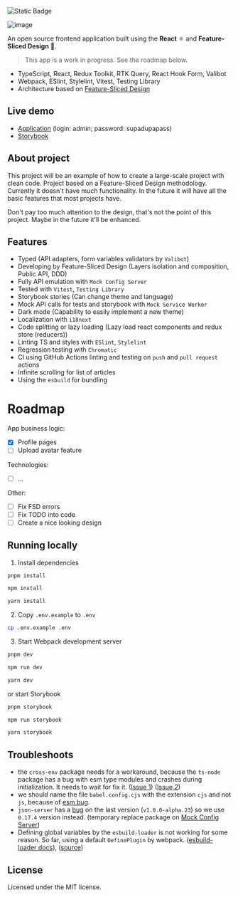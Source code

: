 ![Static Badge](https://img.shields.io/badge/designed%20by%20Feature--Sliced%20Design-3193FF?style=flat-square&link=https%3A%2F%2Ffeature-sliced.design%2F)

![image](https://github.com/stasguma/frontend-react-adv/assets/15160733/1cc9ac46-dd36-4f41-a382-b564acd0267e)

An open source frontend application built using the **React** ⚛️ and **Feature-Sliced Design** 🍰.

> This app is a work in progress. See the roadmap below.

- TypeScript, React, Redux Toolkit, RTK Query, React Hook Form, Valibot
- Webpack, ESlint, Stylelint, Vitest, Testing Library
- Architecture based on [Feature-Sliced Design](https://feature-sliced.design/)

## Live demo

- [Application](https://frontend-react-adv.onrender.com/) (login: admin; password: supadupapass)
- [Storybook](https://main--65c1748bed8d59893ba6a94f.chromatic.com/)

## About project

This project will be an example of how to create a large-scale project with clean code. Project based on a Feature-Sliced Design methodology. Currently it doesn't have much functionality. In the future it will have all the basic features that most projects have.

Don't pay too much attention to the design, that's not the point of this project. Maybe in the future it'll be enhanced.

## Features

- Typed (API adapters, form variables validators by `Valibot`)
- Developing by Feature-Sliced Design (Layers isolation and composition, Public API, DDD)
- Fully API emulation with `Mock Config Server`
- Tested with `Vitest`, `Testing Library`
- Storybook stories (Can change theme and language)
- Mock API calls for tests and storybook with `Mock Service Worker`
- Dark mode (Capability to easily implement a new theme)
- Localization with `i18next`
- Code splitting or lazy loading (Lazy load react components and redux store (reducers))
- Linting TS and styles with `ESlint`, `Stylelint`
- Regression testing with `Chromatic`
- CI using GitHub Actions linting and testing on `push` and `pull request` actions
- Infinite scrolling for list of articles
- Using the `esbuild` for bundling

# Roadmap

App business logic:

- [x] Profile pages
- [ ] Upload avatar feature 

Technologies:

- [ ] ...

Other:

- [ ] Fix FSD errors
- [ ] Fix TODO into code
- [ ] Create a nice looking design

## Running locally

1. Install dependencies

```bash
pnpm install
```
```bash
npm install
```
```bash
yarn install
```

2. Copy `.env.example` to `.env`

```bash
cp .env.example .env
```

3. Start Webpack development server

```bash
pnpm dev
```
```bash
npm run dev
```
```bash
yarn dev
```

or start Storybook

```bash
pnpm storybook
```
```bash
npm run storybook
```
```bash
yarn storybook
```

## Troubleshoots

- the `cross-env` package needs for a workaround, because the `ts-node` package has a bug with esm type modules and crashes during initialization. It needs to wait for fix it. ([Issue 1](https://github.com/TypeStrong/ts-node/issues/1997#issuecomment-1915868832)) ([Issue 2](https://github.com/webpack/webpack-cli/issues/2458#issuecomment-1915865909))
- we should name the file `babel.config.cjs` with the extension `cjs` and not `js`, because of [esm bug](https://stackoverflow.com/questions/61146112/error-while-loading-config-you-appear-to-be-using-a-native-ecmascript-module-c).
- `json-server` has a [bug](https://github.com/typicode/json-server/issues/1500) on the last version (`v1.0.0-alpha.23`) so we use `0.17.4` version instead. (temporary replace package on [Mock Config Server](https://github.com/siberiacancode/mock-config-server/))
- Defining global variables by the `esbuild-loader` is not working for some reason. So far, using a default `DefinePlugin` by webpack. ([esbuild-loader docs](https://github.com/privatenumber/esbuild-loader?tab=readme-ov-file#defining-constants)), ([source](https://github.com/stasguma/frontend-react-adv/blob/main/config/build/plugins.ts#L25))

## License

Licensed under the MIT license.
